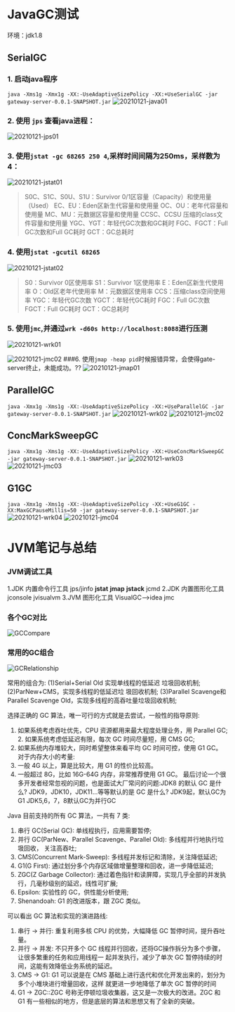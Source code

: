 # JavaGC测试
环境：jdk1.8

## SerialGC
### 1. 启动java程序
`java -Xms1g -Xmx1g -XX:-UseAdaptiveSizePolicy -XX:+UseSerialGC -jar gateway-server-0.0.1-SNAPSHOT.jar`
![20210121-java01](/Resources/20210121-java01.png)

### 2. 使用 `jps` 查看java进程：
![20210121-jps01](/Resources/20210121-jps01.png)
### 3. 使用`jstat -gc 68265 250 4`,采样时间间隔为250ms，采样数为4：
![20210121-jstat01](/Resources/20210121-jstat01.png)

> S0C、S1C、S0U、S1U：Survivor 0/1区容量（Capacity）和使用量（Used）
> EC、EU：Eden区新生代容量和使用量
> OC、OU：老年代容量和使用量
> MC、MU：元数据区容量和使用量
> CCSC、CCSU 压缩的class文件容量和使用量
> YGC、YGT：年轻代GC次数和GC耗时
> FGC、FGCT：Full GC次数和Full GC耗时
> GCT：GC总耗时

### 4. 使用`jstat -gcutil 68265`
![20210121-jstat02](/Resources/20210121-jstat02.png)
> S0：Survivor 0区使用率
> S1：Survivor 1区使用率
> E：Eden区新生代使用率
> O：Old区老年代使用率
> M：元数据区使用率
> CCS：压缩class空间使用率
> YGC：年轻代GC次数
> YGCT：年轻代GC耗时
> FGC：Full GC次数
> FGCT：Full GC耗时
> GCT：GC总耗时
### 5. 使用`jmc`,并通过`wrk -d60s http://localhost:8088`进行压测
![20210121-wrk01](/Resources/20210121-wrk01.png)


![20210121-jmc02](/Resources/20210121-jmc01.png)
###6. 使用`jmap -heap pid`时候报错异常，会使得gate-server终止，未能成功。??
![20210121-jmap01](/Resources/20210121-jmap01.png)

## ParallelGC
`java -Xmx1g -Xms1g -XX:-UseAdaptiveSizePolicy -XX:+UseParallelGC -jar gateway-server-0.0.1-SNAPSHOT.jar`
![20210121-wrk02](/Resources/20210121-wrk02.png)
![20210121-jmc02](/Resources/20210121-jmc02.png)

## ConcMarkSweepGC
`java -Xmx1g -Xms1g -XX:-UseAdaptiveSizePolicy -XX:+UseConcMarkSweepGC -jar gateway-server-0.0.1-SNAPSHOT.jar`
![20210121-wrk03](/Resources/20210121-wrk03.png)
![20210121-jmc03](/Resources/20210121-jmc03.png)



## G1GC
`java -Xmx1g -Xms1g -XX:-UseAdaptiveSizePolicy -XX:+UseG1GC -XX:MaxGCPauseMillis=50 -jar gateway-server-0.0.1-SNAPSHOT.jar`
![20210121-wrk04](/Resources/20210121-wrk04.png)
![20210121-jmc04](/Resources/20210121-jmc04.png)


# JVM笔记与总结
### JVM调试工具
1.JDK 内置命令行工具
jps/jinfo
**jstat**
**jmap**
**jstack**
jcmd
2.JDK 内置图形化工具
jconsole
jvisualvm
3.JVM 图形化工具
VisualGC-->idea
jmc
### 各个GC对比
![GCCompare](/Resources/GCCompare.png)

### 常用的GC组合
 ![GCRelationship](/Resources/GCRelationship.png)

 常用的组合为:
(1)Serial+Serial Old 实现单线程的低延迟 垃圾回收机制;
(2)ParNew+CMS，实现多线程的低延迟垃 圾回收机制;
(3)Parallel Scavenge和Parallel Scavenge Old，实现多线程的高吞吐量垃圾回收机制;


选择正确的 GC 算法，唯一可行的方式就是去尝试，一般性的指导原则:
1. 如果系统考虑吞吐优先，CPU 资源都用来最大程度处理业务，用 Parallel GC; 2. 如果系统考虑低延迟有限，每次 GC 时间尽量短，用 CMS GC;
3. 如果系统内存堆较大，同时希望整体来看平均 GC 时间可控，使用 G1 GC。 对于内存大小的考量:
1. 一般 4G 以上，算是比较大，用 G1 的性价比较高。
2. 一般超过 8G，比如 16G-64G 内存，非常推荐使用 G1 GC。
最后讨论一个很多开发者经常忽视的问题，也是面试大厂常问的问题:JDK8 的默认 GC 是什么? JDK9，JDK10，JDK11...等等默认的是 GC 是什么?
JDK9起，默认GC为G1
JDK5,6，7，8默认GC为并行GC

Java 目前支持的所有 GC 算法，一共有 7 类:
1. 串行 GC(Serial GC): 单线程执行，应用需要暂停;
2. 并行 GC(ParNew、Parallel Scavenge、Parallel Old): 多线程并行地执行垃圾回收， 关注高吞吐;
3. CMS(Concurrent Mark-Sweep): 多线程并发标记和清除，关注降低延迟;
4. G1(G First): 通过划分多个内存区域做增量整理和回收，进一步降低延迟;
5. ZGC(Z Garbage Collector): 通过着色指针和读屏障，实现几乎全部的并发执行，几毫秒级别的延迟，线性可扩展;
6. Epsilon: 实验性的 GC，供性能分析使用;
7. Shenandoah: G1 的改进版本，跟 ZGC 类似。

可以看出 GC 算法和实现的演进路线:
1. 串行 -> 并行: 重复利用多核 CPU 的优势，大幅降低 GC 暂停时间，提升吞吐量。
2. 并行 -> 并发: 不只开多个 GC 线程并行回收，还将GC操作拆分为多个步骤，让很多繁重的任务和应用线程一 起并发执行，减少了单次 GC 暂停持续的时间，这能有效降低业务系统的延迟。
3. CMS -> G1: G1 可以说是在 CMS 基础上进行迭代和优化开发出来的，划分为多个小堆块进行增量回收，这样 就更进一步地降低了单次 GC 暂停的时间
4. G1 -> ZGC::ZGC 号称无停顿垃圾收集器，这又是一次极大的改进。ZGC 和 G1 有一些相似的地方，但是底层的算法和思想又有了全新的突破。


